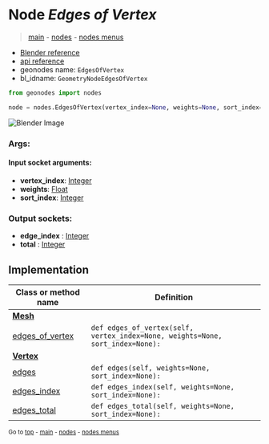 # Node *Edges of Vertex*

> [main](../structure.md) - [nodes](nodes.md) - [nodes menus](nodes_menus.md)

- [Blender reference](https://docs.blender.org/manual/en/latest/modeling/geometry_nodes/mesh_topology/edges_of_vertex.html)
- [api reference](https://docs.blender.org/api/current/bpy.types.GeometryNodeEdgesOfVertex.html)
- geonodes name: `EdgesOfVertex`
- bl_idname: `GeometryNodeEdgesOfVertex`

```python
from geonodes import nodes

node = nodes.EdgesOfVertex(vertex_index=None, weights=None, sort_index=None)
```

![Blender Image](https://docs.blender.org/manual/en/latest/_images/node-types_GeometryNodeEdgesOfVertex.webp)

### Args:

#### Input socket arguments:

- **vertex_index**: [Integer](Integer.md)
- **weights**: [Float](Float.md)
- **sort_index**: [Integer](Integer.md)

### Output sockets:

- **edge_index** : [Integer](Integer.md)
- **total** : [Integer](Integer.md)

## Implementation

| Class or method name | Definition |
|----------------------|------------|
| **[Mesh](Mesh.md)** |
| [edges_of_vertex](Mesh.md#edges_of_vertex) | `def edges_of_vertex(self, vertex_index=None, weights=None, sort_index=None):` |
| **[Vertex](Vertex.md)** |
| [edges](Vertex.md#edges) | `def edges(self, weights=None, sort_index=None):` |
| [edges_index](Vertex.md#edges_index) | `def edges_index(self, weights=None, sort_index=None):` |
| [edges_total](Vertex.md#edges_total) | `def edges_total(self, weights=None, sort_index=None):` |

<sub>Go to [top](#node-Edges-of-Vertex) - [main](../structure.md) - [nodes](nodes.md) - [nodes menus](nodes_menus.md)</sub>


